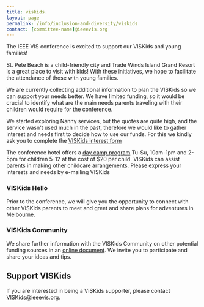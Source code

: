 ```yaml
---
title: viskids.
layout: page
permalink: /info/inclusion-and-diversity/viskids
contact: [committee-name]@ieeevis.org
---
```


The IEEE VIS conference is excited to support our VISKids and young families!  

St. Pete Beach is a child-friendly city and Trade Winds Island Grand Resort is a great place to visit with kids! With these initiatives, we hope to facilitate the attendance of those with young families.

We are currently collecting additional information to plan the VISKids so we can support your needs better. We have limited funding, so it would be crucial to identify what are the main needs parents traveling with their children would require for the conference. 

We started exploring Nanny services, but the quotes are quite high, and the service wasn't used much in the past, therefore we would like to gather interest and needs first to decide how to use our funds. For this we kindly ask you to complete the [VISKids interest form](https://forms.gle/16VAjbkDXa7oFnyw6 )

The conference hotel offers a [day camp program](https://www.tradewindsresort.com/explore/resort-recreation) Tu-Su, 10am-1pm and 2-5pm for children 5-12 at the cost of $20 per child. VISKids can assist parents in making other childcare arrangements. Please express your interests and needs by e-mailing VISKids 

### VISKids Hello
Prior to the conference, we will give you the opportunity to connect with other VISKids parents to meet and greet and share plans for adventures in Melbourne. 

### VISKids Community
We share further information with the VISKids Community on other potential funding sources in an [online document](https://docs.google.com/document/d/1S5nkD4exOvY2hDn747RXfVjJCype4Co5iKYAutsT2WY/edit?usp=sharing). We invite you to participate and share your ideas and tips.
 
## Support VISKids

If you are interested in being a VISKids supporter, please contact [VISKids@ieeevis.org](mailto:VISKids@ieeevis.org).
